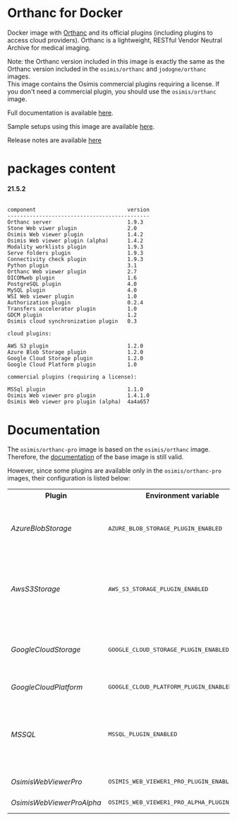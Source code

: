 # Orthanc for Docker
Docker image with [Orthanc](https://www.orthanc-server.com/) and its official plugins (including plugins to access cloud providers). Orthanc is a lightweight, RESTful Vendor Neutral Archive for medical imaging.

Note: the Orthanc version included in this image is exactly the same as the Orthanc version included in the `osimis/orthanc` and `jodogne/orthanc` images.  
This image contains the Osimis commercial plugins requiring a license.  If you don't need a commercial plugin, you should use the `osimis/orthanc` image.

Full documentation is available [here](https://book.orthanc-server.com/users/docker-osimis.html).

Sample setups using this image are available [here](https://bitbucket.org/osimis/orthanc-setup-samples/).

Release notes are available [here](https://bitbucket.org/osimis/orthanc-builder/src/master/release-notes-docker-images.txt)


# packages content

#### 21.5.2
```

component                             version
---------------------------------------------
Orthanc server                        1.9.3
Stone Web viwer plugin                2.0
Osimis Web viewer plugin              1.4.2
Osimis Web viewer plugin (alpha)      1.4.2
Modality worklists plugin             1.9.3
Serve folders plugin                  1.9.3
Connectivity check plugin             1.9.3
Python plugin                         3.1
Orthanc Web viewer plugin             2.7
DICOMweb plugin                       1.6
PostgreSQL plugin                     4.0
MySQL plugin                          4.0
WSI Web viewer plugin                 1.0
Authorization plugin                  0.2.4
Transfers accelerator plugin          1.0
GDCM plugin                           1.2
Osimis cloud synchronization plugin   0.3

cloud plugins:

AWS S3 plugin                         1.2.0
Azure Blob Storage plugin             1.2.0
Google Cloud Storage plugin           1.2.0
Google Cloud Platform plugin          1.0

commercial plugins (requiring a license):

MSSql plugin                          1.1.0
Osimis Web viewer pro plugin          1.4.1.0
Osimis Web viewer pro plugin (alpha)  4a4a657
```

# Documentation

The `osimis/orthanc-pro` image is based on the `osimis/orthanc` image.  Therefore, the [documentation](https://book.orthanc-server.com/users/docker-osimis.html) of the base image is still valid.

However, since some plugins are available only in the `osimis/orthanc-pro` images, their configuration is listed below:


<!-- code belowed is generated by # python3 generatePluginDoc.py --folder ../orthanc-pro-builder --output html -->

<table>
<tr><th>Plugin</th><th>Environment variable</th><th>Default configuration</th></tr>
<tr><td><em>AzureBlobStorage</em></td><td><pre>AZURE_BLOB_STORAGE_PLUGIN_ENABLED</pre></td><td><pre>{    
  "AzureBlobStorage": {
    "ConnectionString": "MUST BE DEFINED BY YOU",
    "ContainerName": "MUST BE DEFINED BY YOU"
  }
}</pre></td></tr>
<tr><td><em>AwsS3Storage</em></td><td><pre>AWS_S3_STORAGE_PLUGIN_ENABLED</pre></td><td><pre>{
  "AwsS3Storage": {
    "BucketName": "MUST BE DEFINED BY YOU",
    "Region": "MUST BE DEFINED BY YOU",
    "AccessKey": "MUST BE DEFINED BY YOU",
    "SecretKey": "MUST BE DEFINED BY YOU"
  }
}</pre></td></tr>
<tr><td><em>GoogleCloudStorage</em></td><td><pre>GOOGLE_CLOUD_STORAGE_PLUGIN_ENABLED</pre></td><td><pre>{
  "GoogleCloudStorage": {
    "ServiceAccountFile": "MUST BE DEFINED BY YOU",
    "BucketName": "MUST BE DEFINED BY YOU"
  }
}</pre></td></tr>
<tr><td><em>GoogleCloudPlatform</em></td><td><pre>GOOGLE_CLOUD_PLATFORM_PLUGIN_ENABLED</pre></td><td><pre></pre></td></tr>
<tr><td><em>MSSQL</em></td><td><pre>MSSQL_PLUGIN_ENABLED</pre></td><td><pre>{
  "MSSQL": {
    "EnableIndex": true,
    "EnableStorage": false,
    "Lock": false,
    "ConnectionString": "SHOULD BE DEFINED BY YOU",
    "LicenseString": "SHOULD BE DEFINED BY YOU"
  }
}</pre></td></tr>
<tr><td><em>OsimisWebViewerPro</em></td><td><pre>OSIMIS_WEB_VIEWER1_PRO_PLUGIN_ENABLED</pre></td><td><pre></pre></td></tr>
<tr><td><em>OsimisWebViewerProAlpha</em></td><td><pre>OSIMIS_WEB_VIEWER1_PRO_ALPHA_PLUGIN_ENABLED</pre></td><td><pre></pre></td></tr>
</table>
